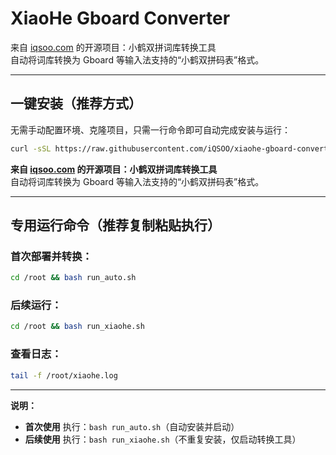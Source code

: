 # XiaoHe Gboard Converter

来自 [iqsoo.com](https://www.iqsoo.com) 的开源项目：小鹤双拼词库转换工具  
自动将词库转换为 Gboard 等输入法支持的“小鹤双拼码表”格式。

---

## 一键安装（推荐方式）

无需手动配置环境、克隆项目，只需一行命令即可自动完成安装与运行：

```bash
curl -sSL https://raw.githubusercontent.com/iQSOO/xiaohe-gboard-converter/main/install_xiaohe.sh | bash
```

**来自 [iqsoo.com](https://www.iqsoo.com) 的开源项目：小鹤双拼词库转换工具**  
自动将词库转换为 Gboard 等输入法支持的“小鹤双拼码表”格式。

---

## 专用运行命令（推荐复制粘贴执行）

### 首次部署并转换：

```bash
cd /root && bash run_auto.sh
```

### 后续运行：

```bash
cd /root && bash run_xiaohe.sh
```

### 查看日志：

```bash
tail -f /root/xiaohe.log
```

---

**说明：**  
- **首次使用** 执行：`bash run_auto.sh`（自动安装并启动）  
- **后续使用** 执行：`bash run_xiaohe.sh`（不重复安装，仅启动转换工具）

